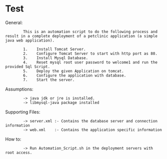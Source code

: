 # Test

General:

            This is an automation script to do the following process and result in a complete deployment of a petclinic application (a simple java web application).
          
            1.    Install Tomcat Server.
            2.    Configure Tomcat Server to start with http port as 80.
            3.    Install Mysql Database.
            4.    Reset mysql root user password to welcome1 and run the provided Sql Script.
            5.    Deploy the given Application on tomcat.
            6.    Configure the application with database.
            7.    Start the server.

Assumptions:

            -> java jdk or jre is installed.
            -> libmysql-java package installed

Supporting Files:
            
            -> server.xml :- Contains the database server and connection information
            -> web.xml    :- Contains the application specific information

How to:

            -> Run Automation_Script.sh in the deployment servers with root access.                                                                 
